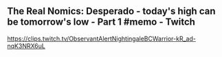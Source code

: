 ## The Real Nomics: Desperado - today's high can be tomorrow's low - Part 1 #memo - Twitch

<https://clips.twitch.tv/ObservantAlertNightingaleBCWarrior-kR_ad-nqK3NRX6uL>

